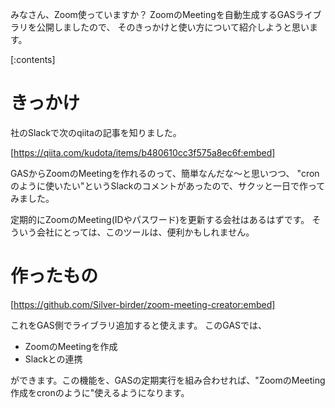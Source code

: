 <!-- 
title: ZoomのMeetingを自動生成するGASライブラリ zoom-meeting-creator を作った
date: 2020-06-06T22:28:00+09:00
draft: false
description: description
image: 
icon: 😎
-->
みなさん、Zoom使っていますか？ 
ZoomのMeetingを自動生成するGASライブラリを公開しましたので、
そのきっかけと使い方について紹介しようと思います。

[:contents]

# きっかけ
社のSlackで次のqiitaの記事を知りました。

[https://qiita.com/kudota/items/b480610cc3f575a8ec6f:embed]

GASからZoomのMeetingを作れるのって、簡単なんだな〜と思いつつ、
"cronのように使いたい"というSlackのコメントがあったので、サクッと一日で作ってみました。

定期的にZoomのMeeting(IDやパスワード)を更新する会社はあるはずです。
そういう会社にとっては、このツールは、便利かもしれません。

# 作ったもの

[https://github.com/Silver-birder/zoom-meeting-creator:embed]

これをGAS側でライブラリ追加すると使えます。
このGASでは、

* ZoomのMeetingを作成
* Slackとの連携

ができます。この機能を、GASの定期実行を組み合わせれば、"ZoomのMeeting作成をcronのように"使えるようになります。
